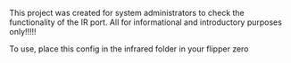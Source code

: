 This project was created for system administrators to check the functionality of the IR port. All for informational and introductory purposes only!!!!!

To use, place this config in the infrared folder in your flipper zero


